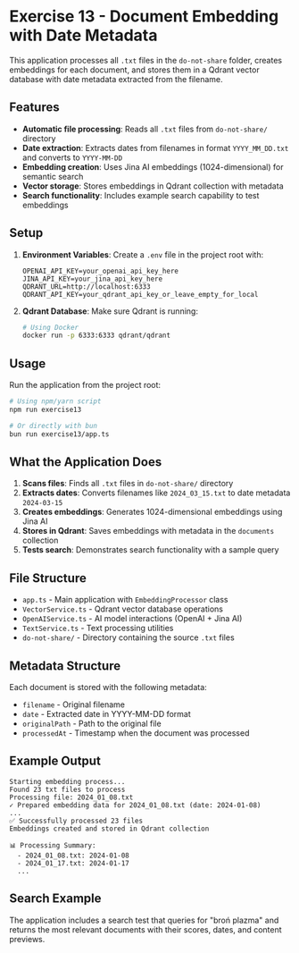 # Exercise 13 - Document Embedding with Date Metadata

This application processes all `.txt` files in the `do-not-share` folder, creates embeddings for each document, and stores them in a Qdrant vector database with date metadata extracted from the filename.

## Features

- **Automatic file processing**: Reads all `.txt` files from `do-not-share/` directory
- **Date extraction**: Extracts dates from filenames in format `YYYY_MM_DD.txt` and converts to `YYYY-MM-DD`
- **Embedding creation**: Uses Jina AI embeddings (1024-dimensional) for semantic search
- **Vector storage**: Stores embeddings in Qdrant collection with metadata
- **Search functionality**: Includes example search capability to test embeddings

## Setup

1. **Environment Variables**: Create a `.env` file in the project root with:

   ```
   OPENAI_API_KEY=your_openai_api_key_here
   JINA_API_KEY=your_jina_api_key_here
   QDRANT_URL=http://localhost:6333
   QDRANT_API_KEY=your_qdrant_api_key_or_leave_empty_for_local
   ```

2. **Qdrant Database**: Make sure Qdrant is running:
   ```bash
   # Using Docker
   docker run -p 6333:6333 qdrant/qdrant
   ```

## Usage

Run the application from the project root:

```bash
# Using npm/yarn script
npm run exercise13

# Or directly with bun
bun run exercise13/app.ts
```

## What the Application Does

1. **Scans files**: Finds all `.txt` files in `do-not-share/` directory
2. **Extracts dates**: Converts filenames like `2024_03_15.txt` to date metadata `2024-03-15`
3. **Creates embeddings**: Generates 1024-dimensional embeddings using Jina AI
4. **Stores in Qdrant**: Saves embeddings with metadata in the `documents` collection
5. **Tests search**: Demonstrates search functionality with a sample query

## File Structure

- `app.ts` - Main application with `EmbeddingProcessor` class
- `VectorService.ts` - Qdrant vector database operations
- `OpenAIService.ts` - AI model interactions (OpenAI + Jina AI)
- `TextService.ts` - Text processing utilities
- `do-not-share/` - Directory containing the source `.txt` files

## Metadata Structure

Each document is stored with the following metadata:

- `filename` - Original filename
- `date` - Extracted date in YYYY-MM-DD format
- `originalPath` - Path to the original file
- `processedAt` - Timestamp when the document was processed

## Example Output

```
Starting embedding process...
Found 23 txt files to process
Processing file: 2024_01_08.txt
✓ Prepared embedding data for 2024_01_08.txt (date: 2024-01-08)
...
✅ Successfully processed 23 files
Embeddings created and stored in Qdrant collection

📊 Processing Summary:
  - 2024_01_08.txt: 2024-01-08
  - 2024_01_17.txt: 2024-01-17
  ...
```

## Search Example

The application includes a search test that queries for "broń plazma" and returns the most relevant documents with their scores, dates, and content previews.
